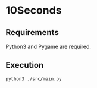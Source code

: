 # 10Seconds

## Requirements 
Python3 and Pygame are required.

## Execution
```bash
python3 ./src/main.py
```
